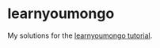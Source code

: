 # learnyoumongo
My solutions for the [learnyoumongo tutorial](https://github.com/evanlucas/learnyoumongo).
